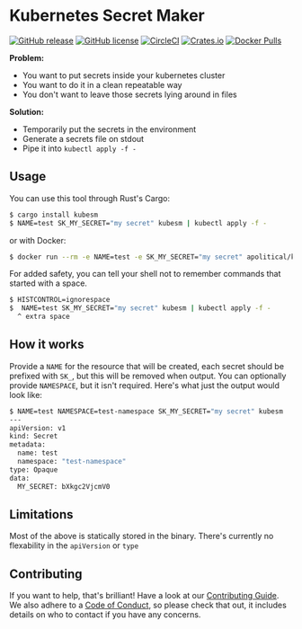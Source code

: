 Kubernetes Secret Maker
=======================

[![GitHub release](https://img.shields.io/github/release/apolitical/kubernetes-secret-maker.svg)](https://github.com/apolitical/kubernetes-secret-maker/releases)
[![GitHub license](https://img.shields.io/github/license/apolitical/kubernetes-secret-maker.svg)](https://github.com/apolitical/kubernetes-secret-maker/blob/master/LICENSE)
[![CircleCI](https://img.shields.io/circleci/project/github/apolitical/kubernetes-secret-maker/master.svg)](https://circleci.com/gh/apolitical/kubernetes-secret-maker)
[![Crates.io](https://img.shields.io/crates/d/kubesm.svg)](https://crates.io/crates/kubesm)
[![Docker Pulls](https://img.shields.io/docker/pulls/apolitical/kubesm.svg)](https://hub.docker.com/r/apolitical/kubesm/)

**Problem:** 
- You want to put secrets inside your kubernetes cluster
- You want to do it in a clean repeatable way
- You don't want to leave those secrets lying around in files

**Solution:**
- Temporarily put the secrets in the environment
- Generate a secrets file on stdout
- Pipe it into `kubectl apply -f -`

Usage
-----

You can use this tool through Rust's Cargo:

```bash
$ cargo install kubesm
$ NAME=test SK_MY_SECRET="my secret" kubesm | kubectl apply -f -
```

or with Docker:

```bash
$ docker run --rm -e NAME=test -e SK_MY_SECRET="my secret" apolitical/kubesm | kubectl apply -f -
```

For added safety, you can tell your shell not to remember commands that started with a space.

```bash
$ HISTCONTROL=ignorespace
$  NAME=test SK_MY_SECRET="my secret" kubesm | kubectl apply -f -
  ^ extra space
```

How it works
------------

Provide a `NAME` for the resource that will be created, each secret should be prefixed with `SK_`, but this will be
removed when output. You can optionally provide `NAMESPACE`, but it isn't required. Here's what just the output would
look like:

```bash
$ NAME=test NAMESPACE=test-namespace SK_MY_SECRET="my secret" kubesm
---
apiVersion: v1
kind: Secret
metadata:
  name: test
  namespace: "test-namespace"
type: Opaque
data:
  MY_SECRET: bXkgc2VjcmV0
```

Limitations
-----------

Most of the above is statically stored in the binary. There's currently no flexability in the `apiVersion` or `type`

Contributing
------------

If you want to help, that's brilliant! Have a look at our [Contributing Guide](CONTRIBUTING.md). We also adhere to a 
[Code of Conduct](CODE_OF_CONDUCT.md), so please check that out, it includes details on who to contact if you have any
concerns. 
